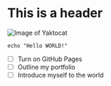 # This is a header

![Image of Yaktocat](https://octodex.github.com/images/yaktocat.png)

```
echo "Hello WORLD!"
```
- [ ] Turn on GitHub Pages
- [ ] Outline my portfolio
- [ ] Introduce myself to the world

